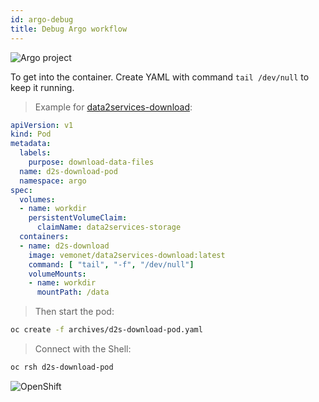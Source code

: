 ```yaml
---
id: argo-debug
title: Debug Argo workflow
---
```


![Argo project](/data2services/img/argo-logo.png)

To get into the container. Create YAML with command `tail /dev/null` to keep it running.

> Example for [data2services-download](https://github.com/MaastrichtU-IDS/data2services-download):

```yaml
apiVersion: v1
kind: Pod
metadata:
  labels:
    purpose: download-data-files
  name: d2s-download-pod
  namespace: argo
spec:
  volumes:
  - name: workdir
    persistentVolumeClaim:
      claimName: data2services-storage
  containers:
  - name: d2s-download
    image: vemonet/data2services-download:latest
    command: [ "tail", "-f", "/dev/null"]
    volumeMounts:
    - name: workdir
      mountPath: /data
```

> Then start the pod:

```bash
oc create -f archives/d2s-download-pod.yaml
```

> Connect with the Shell:

```bash
oc rsh d2s-download-pod
```

![OpenShift](/data2services/img/ophenshift-logo.png)